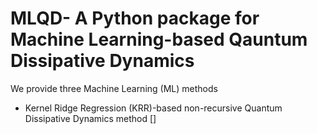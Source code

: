 # MLQD- A Python package for Machine Learning-based Qauntum Dissipative Dynamics
We provide three Machine Learning (ML) methods 
* Kernel Ridge Regression (KRR)-based non-recursive Quantum Dissipative Dynamics method []  
